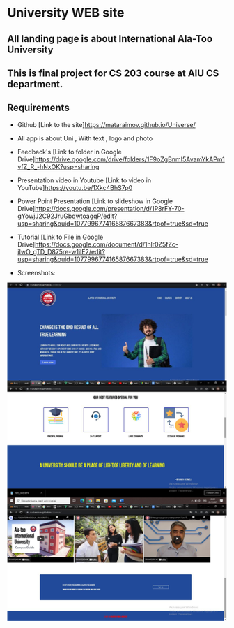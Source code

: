 # University WEB site 
## All landing page is about International Ala-Too University 
## This is final project for CS 203 course at AIU CS department.

## Requirements 
- Github [Link to the site]https://mataraimov.github.io/Universe/

- All app is about Uni , With text , logo and photo

- Feedback's [Link to folder in Google Drive]https://drive.google.com/drive/folders/1F9oZgBnmI5AvamYkAPm1vfZ_R_-hNxOK?usp=sharing

- Presentation video in Youtube [Link to video in YouTube]https://youtu.be/1Xkc4BhS7p0

- Power Point Presentation [Link to slideshow in Google Drive]https://docs.google.com/presentation/d/1P8rFY-70-gYowjJ2C92JruGbqwtoagqP/edit?usp=sharing&ouid=107799677416587667383&rtpof=true&sd=true

- Tutorial [Link to File in Google Drive]https://docs.google.com/document/d/1hlr0Z5fZc-iIwO_gTD_D875re-w1ilE2/edit?usp=sharing&ouid=107799677416587667383&rtpof=true&sd=true

- Screenshots:

<img align="center"  width="550px" src="https://github.com/mataraimov/Universe/blob/main/photo1640429714.jpeg" />
<img align="center"  width="550px" src="https://github.com/mataraimov/Universe/blob/main/photo1640535645.jpeg" />
<img align="center"  width="550px" src="https://github.com/mataraimov/Universe/blob/main/photo1640535711.jpeg" />
